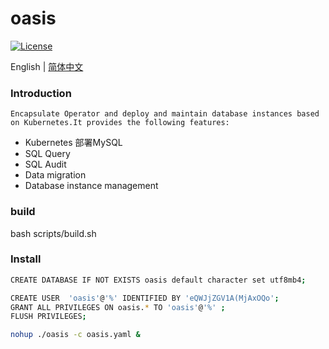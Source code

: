# oasis

[![License](https://img.shields.io/badge/License-Apache%202.0-blue.svg)](https://github.com/carina-io/carina/blob/main/LICENSE)

English | [简体中文](./README.md)

### Introduction

    Encapsulate Operator and deploy and maintain database instances based on Kubernetes.It provides the following features:

* Kubernetes 部署MySQL
* SQL Query
* SQL Audit
* Data migration
* Database instance management

### build

bash scripts/build.sh


### Install

```bash
CREATE DATABASE IF NOT EXISTS oasis default character set utf8mb4;

CREATE USER  'oasis'@'%' IDENTIFIED BY 'eQWJjZGV1A(MjAxOQo';
GRANT ALL PRIVILEGES ON oasis.* TO 'oasis'@'%' ; 
FLUSH PRIVILEGES;

nohup ./oasis -c oasis.yaml &
```

